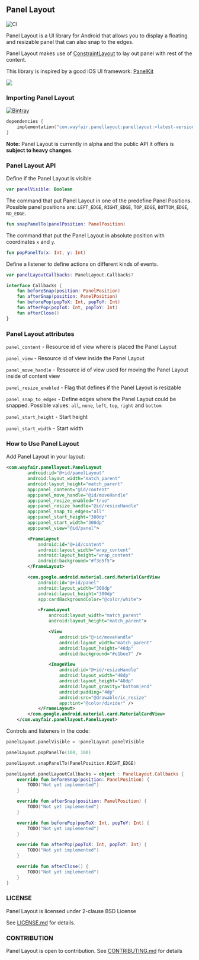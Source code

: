 ## Panel Layout

![CI](https://github.com/GradleUp/auto-manifest/workflows/CI/badge.svg)

Panel Layout is a UI library for Android that allows you to display a floating and resizable panel that can also snap to the edges.

Panel Layout makes use of [ConstraintLayout](https://developer.android.com/training/constraint-layout) to lay out panel with rest of the content.

This library is inspired by a good iOS UI framework: [PanelKit](https://github.com/louisdh/panelkit)

![](https://user-images.githubusercontent.com/4990386/83229577-e6564f00-a190-11ea-8998-97322e3d818d.gif)

### Importing Panel Layout

[ ![Bintray](https://img.shields.io/bintray/v/wayfair/PanelLayout/PanelLayout) ](https://bintray.com/wayfair/PanelLayout/PanelLayout/_latestVersion)


```kotlin
dependencies {
    implementation("com.wayfair.panellayout:panellayout:<latest-version>")
}
```

**Note:** Panel Layout is currently in alpha and the public API it offers is __subject to heavy changes__.

### Panel Layout API
Define if the Panel Layout is visible
```kotlin
var panelVisible: Boolean
```

The command that put Panel Layout in one of the predefine Panel Positions.
Possible panel positions are: `LEFT_EDGE`, `RIGHT_EDGE`, `TOP_EDGE`, `BOTTOM_EDGE`, `NO_EDGE`.
```kotlin
fun snapPanelTo(panelPosition: PanelPosition)
```

The command that put the Panel Layout in absolute position with coordinates `x` and `y`.
```kotlin
fun popPanelTo(x: Int, y: Int)
```

Define a listener to define actions on different kinds of events.
```kotlin
var panelLayoutCallbacks: PanelLayout.Callbacks?

interface Callbacks {
    fun beforeSnap(position: PanelPosition)
    fun afterSnap(position: PanelPosition)
    fun beforePop(popToX: Int, popToY: Int)
    fun afterPop(popToX: Int, popToY: Int)
    fun afterClose()
}
```

### Panel Layout attributes

`panel_content` - Resource id of view where is placed the Panel Layout

`panel_view` - Resource id of view inside the Panel Layout
 
`panel_move_handle` - Resource id of view used for moving the Panel Layout inside of content view

`panel_resize_enabled` - Flag that defines if the Panel Layout is resizable

`panel_snap_to_edges` - Define edges where the Panel Layout could be snapped. Possible values: `all`, `none`, `left`, `top`, `right` and `bottom`

`panel_start_height` - Start height

`panel_start_width` - Start width

### How to Use Panel Layout

Add Panel Layout in your layout:
```xml
<com.wayfair.panellayout.PanelLayout
        android:id="@+id/panelLayout"
        android:layout_width="match_parent"
        android:layout_height="match_parent"
        app:panel_content="@id/content"
        app:panel_move_handle="@id/moveHandle"
        app:panel_resize_enabled="true"
        app:panel_resize_handle="@id/resizeHandle"
        app:panel_snap_to_edges="all"
        app:panel_start_height="300dp"
        app:panel_start_width="300dp"
        app:panel_view="@id/panel">

        <FrameLayout
            android:id="@+id/content"
            android:layout_width="wrap_content"
            android:layout_height="wrap_content"
            android:background="#f3e5f5">
        </FrameLayout>

        <com.google.android.material.card.MaterialCardView
            android:id="@+id/panel"
            android:layout_width="300dp"
            android:layout_height="300dp"
            app:cardBackgroundColor="@color/white">

            <FrameLayout
                android:layout_width="match_parent"
                android:layout_height="match_parent">

                <View
                    android:id="@+id/moveHandle"
                    android:layout_width="match_parent"
                    android:layout_height="48dp"
                    android:background="#e1bee7" />

                <ImageView
                    android:id="@+id/resizeHandle"
                    android:layout_width="48dp"
                    android:layout_height="48dp"
                    android:layout_gravity="bottom|end"
                    android:padding="4dp"
                    android:src="@drawable/ic_resize"
                    app:tint="@color/divider" />
            </FrameLayout>
        </com.google.android.material.card.MaterialCardView>
    </com.wayfair.panellayout.PanelLayout>
``` 

Controls and listeners in the code:
```kotlin
panelLayout.panelVisible = !panelLayout.panelVisible
```
```kotlin
panelLayout.popPanelTo(100, 100)
```
```kotlin
panelLayout.snapPanelTo(PanelPosition.RIGHT_EDGE)
```
```kotlin
panelLayout.panelLayoutCallbacks = object : PanelLayout.Callbacks {
    override fun beforeSnap(position: PanelPosition) {
        TODO("Not yet implemented")
    }

    override fun afterSnap(position: PanelPosition) {
        TODO("Not yet implemented")
    }

    override fun beforePop(popToX: Int, popToY: Int) {
        TODO("Not yet implemented")
    }

    override fun afterPop(popToX: Int, popToY: Int) {
        TODO("Not yet implemented")
    }

    override fun afterClose() {
        TODO("Not yet implemented")
    }
}
```

### LICENSE

Panel Layout is licensed under 2-clause BSD License

See [LICENSE.md](LICENSE.md) for details.

### CONTRIBUTION

Panel Layout is open to contribution. See [CONTRIBUTING.md](CONTRIBUTING.md) for details

